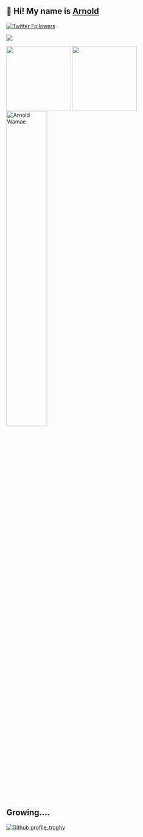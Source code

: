 ## 🦒 Hi! My name is [Arnold](https://twitter.com/wamae_arnold)

<p>
  <a href="https://twitter.com/wamae_arnold">
    <img alt="Twitter Followers" src="https://img.shields.io/twitter/follow/wamae_arnold?style=for-the-badge&logo=twitter&color=00ACEE">
  </a>

![](https://komarev.com/ghpvc/?username=arnoldnicole&label=🪟)

<div>
  <img height="170", align="left" src="https://github-readme-stats.vercel.app/api?username=ArnoldNicole&show_icons=true&theme=radical" />
  <img height="170", align="" src="https://github-readme-stats.vercel.app/api/top-langs/?username=ArnoldNicole&layout=compact&title_color=fff&text_color=fff&bg_color=151515" />
  <img align="center" width="46%" src="https://github-readme-streak-stats.herokuapp.com/?user=ArnoldNicole&theme=light" alt="Arnold Wamae" />
</div>
<div>

## Growing....
  
  </div>
  
[![Github profile_trophy](https://github-profile-trophy.vercel.app/?username=ArnoldNicole&theme=dracula&row=2&column=4&margin-h=15&margin-w=15)](https://github.com/ryo-ma/github-profile-trophy)


<!--
**ArnoldNicole/ArnoldNicole** is a ✨ _special_ ✨ repository because its `README.md` (this file) appears on your GitHub profile.

Here are some ideas to get you started:
### Hi there 👋
- 🔭 I’m currently working on ...
- 🌱 I’m currently learning ...
- 👯 I’m looking to collaborate on ...
- 🤔 I’m looking for help with ...
- 💬 Ask me about ...
- 📫 How to reach me: ...
- 😄 Pronouns: ...
- ⚡ Fun fact: ...
![visitors](https://visitor-badge.glitch.me/badge?page_id=ArnoldNicole.ArnoldNicole&label=🪟❤️) 
-->
